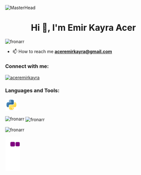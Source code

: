 ![MasterHead](https://png.pngtree.com/background/20211217/original/pngtree-matrix-digital-code-hacker-background-picture-image_1593618.jpg)
<h1 align="center">Hi 👋, I'm Emir Kayra Acer</h1>
<p align="left"> <img src="https://komarev.com/ghpvc/?username=fronarr&label=Profile%20views&color=0e75b6&style=flat" alt="fronarr" /> </p>

- 📫 How to reach me **aceremirkayra@gmail.com**

<h3 align="left">Connect with me:</h3>
<p align="left">
<a href="https://instagram.com/aceremirkayra" target="blank"><img align="center" src="https://raw.githubusercontent.com/rahuldkjain/github-profile-readme-generator/master/src/images/icons/Social/instagram.svg" alt="aceremirkayra" height="30" width="40" /></a>
</p>

<h3 align="left">Languages and Tools:</h3>
<p align="left"> <a href="https://www.python.org" target="_blank" rel="noreferrer"> <img src="https://raw.githubusercontent.com/devicons/devicon/master/icons/python/python-original.svg" alt="python" width="40" height="40"/> </a> </p>

<p><img align="left" src="https://github-readme-stats.vercel.app/api/top-langs?username=fronarr&show_icons=true&locale=en&layout=compact" alt="fronarr" /></p>

<p>&nbsp;<img align="center" src="https://github-readme-stats.vercel.app/api?username=fronarr&show_icons=true&locale=en" alt="fronarr" /></p>

<p><img align="center" src="https://github-readme-streak-stats.herokuapp.com/?user=fronarr&" alt="fronarr" /></p>

![snake gif](https://github.com/Fronarr/Fronarr/blob/output/github-contribution-grid-snake.gif)
